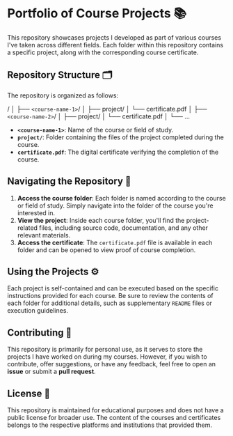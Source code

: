 # Portfolio of Course Projects 📚

This repository showcases projects I developed as part of various courses I've taken across different fields. Each folder within this repository contains a specific project, along with the corresponding course certificate.

## Repository Structure 🗂️

The repository is organized as follows:


/<repository-name>
│
├── `<course-name-1>`/
│   ├── project/
│   └── certificate.pdf
│
├── `<course-name-2>`/
│   ├── project/
│   └── certificate.pdf
│
└── ...

- **`<course-name-1>`**: Name of the course or field of study.
- **`project/`**: Folder containing the files of the project completed during the course.
- **`certificate.pdf`**: The digital certificate verifying the completion of the course.

## Navigating the Repository 🧭

1. **Access the course folder**: Each folder is named according to the course or field of study. Simply navigate into the folder of the course you're interested in.
2. **View the project**: Inside each course folder, you'll find the project-related files, including source code, documentation, and any other relevant materials.
3. **Access the certificate**: The `certificate.pdf` file is available in each folder and can be opened to view proof of course completion.

## Using the Projects ⚙️

Each project is self-contained and can be executed based on the specific instructions provided for each course. Be sure to review the contents of each folder for additional details, such as supplementary `README` files or execution guidelines.

## Contributing 🤝

This repository is primarily for personal use, as it serves to store the projects I have worked on during my courses. However, if you wish to contribute, offer suggestions, or have any feedback, feel free to open an **issue** or submit a **pull request**.

## License 📜

This repository is maintained for educational purposes and does not have a public license for broader use. The content of the courses and certificates belongs to the respective platforms and institutions that provided them.
